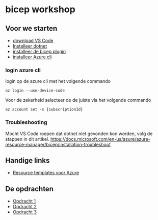 # bicep workshop

## Voor we starten
- [download VS Code](https://code.visualstudio.com/download)
- [Installeer dotnet](https://dotnet.microsoft.com/en-us/download)
- [installeer de bicep plugin](https://marketplace.visualstudio.com/items?itemName=ms-azuretools.vscode-bicep)
- [installeer Azure cli](https://docs.microsoft.com/en-us/cli/azure/install-azure-cli)

### login azure cli
login op de azure cli met het volgende commando
```
az login --use-device-code
```

Voor de zekerheid selecteer de de juiste via het volgende commando
```
az account set -s {subscriptionId}
``` 


### Troubleshooting
Mocht VS Code roepen dat dotnet niet gevonden kon worden, volg de stappen in dit artikel.
https://docs.microsoft.com/en-us/azure/azure-resource-manager/bicep/installation-troubleshoot

## Handige links
- [Resource templates voor Azure](https://docs.microsoft.com/en-us/azure/templates/)

## De opdrachten
- [Opdracht 1](./Opdracht%201/Opdracht.md)
- [Opdracht 2](./Opdracht%202/Opdracht.md)
- [Opdracht 3](./Opdracht%203/Opdracht.md)